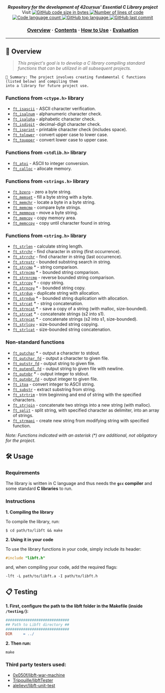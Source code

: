 </h1>

<p align="center">
	<b><i>Repository for the development of 42cursus' Essential C Library project</i></b><br>
	Visit <a href="https://github.com/romanmikh/42><b>42 repository</b></a> for more information about 42cursus and its projects.
</p>

<p align="center">
	<img alt="GitHub code size in bytes" src="https://img.shields.io/github/languages/code-size/romanmikh/42?color=yellow" />
	<img alt="Number of lines of code" src="https://img.shields.io/tokei/lines/github/romanmikh/42?color=yellow" />
	<img alt="Code language count" src="https://img.shields.io/github/languages/count/romanmikh/42?color=yellow" />
	<img alt="GitHub top language" src="https://img.shields.io/github/languages/top/romanmikh/42?color=yellow" />
	<img alt="GitHub last commit" src="https://img.shields.io/github/last-commit/romanmikh/42?color=yellow" />
</p>

<h3 align="center">
	<a href="#%EF%B8%8F-about">Overview</a>
	<span> · </span>
	<a href="#-contents">Contents</a>
	<span> · </span>
	<a href="#%EF%B8%8F-how-to-use">How to Use</a>
	<span> · </span>
	<a href="#-evaluation">Evaluation</a>
</h3>

---

## 📘 Overview

> _This project's goal is to develop a C library compiling standard functions that can be utilized in all subsequent projects._

	🌟 Summary: The project involves creating fundamental C functions (listed below) and compiling them
	into a library for future project use.

### Functions from `<ctype.h>` library

* [`ft_isascii`](libft/src/ft_isascii.c)			- ASCII character verification.
* [`ft_isalnum`](libft/src/ft_isalnum.c)			- alphanumeric character check.
* [`ft_isalpha`](libft/src/ft_isalpha.c)			- alphabetic character check.
* [`ft_isdigit`](libft/src/ft_isdigit.c)			- decimal-digit character check.
* [`ft_isprint`](libft/src/ft_isprint.c)			- printable character check (includes space).
* [`ft_tolower`](libft/src/ft_tolower.c)			- convert upper case to lower case.
* [`ft_toupper`](libft/src/ft_toupper.c)			- convert lower case to upper case.

### Functions from `<stdlib.h>` library

* [`ft_atoi`](libft/src/to/ft_atoi.c)		- ASCII to integer conversion.
* [`ft_calloc`](libft/src/ft_calloc.c)	- allocate memory.

### Functions from `<strings.h>` library

* [`ft_bzero`](libft/src/ft_bzero.c)		- zero a byte string.
* [`ft_memset`](libft/src/ft_memset.c)		- fill a byte string with a byte.
* [`ft_memchr`](libft/src/ft_memchr.c)		- locate a byte in a byte string.
* [`ft_memcmp`](libft/src/ft_memcmp.c)		- compare byte strings.
* [`ft_memmove`](libft/src/ft_memmove.c)	- move a byte string.
* [`ft_memcpy`](libft/src/ft_memcpy.c)		- copy memory area.
* [`ft_memccpy`](libft/src/ft_memccpy.c)	- copy until character found in string.

### Functions from `<string.h>` library

* [`ft_strlen`](libft/src/ft_strlen.c)				- calculate string length.
* [`ft_strchr`](libft/src/ft_strchr.c)				- find character in string (first occurrence).
* [`ft_strrchr`](libft/src/ft_strrchr.c)			- find character in string (last occurrence).
* [`ft_strnstr`](libft/src/ft_strnstr.c)			- bounded substring search in string.
* [`ft_strcmp`](libft/src/ft_strcmp.c) *		- string comparison.
* [`ft_strncmp`](libft/src/ft_strncmp.c) *		- bounded string comparison.
* [`ft_strnrcmp`](libft/src/ft_strnrcmp.c)		- reverse bounded string comparison.
* [`ft_strcpy`](libft/src/ft_strcpy.c) *		- copy string.
* [`ft_strncpy`](libft/src/ft_strncpy.c) *	- bounded string copy.
* [`ft_strdup`](libft/src/ft_strdup.c)				- duplicate string with allocation.
* [`ft_strndup`](libft/src/ft_strndup.c) *	- bounded string duplication with allocation.
* [`ft_strcat`](libft/src/ft_strcat.c) *		- string concatenation.
* [`ft_strncat`](libft/src/ft_strndup.c) *	- save a copy of a string (with malloc, size-bounded).
* [`ft_strcat`](libft/src/ft_strcat.c) *		- concatenate strings (s2 into s1).
* [`ft_strncat`](libft/src/ft_strncat.c) *	- concatenate strings (s2 into s1, size-bounded).
* [`ft_strlcpy`](libft/src/ft_strlcpy.c)			- size-bounded string copying.
* [`ft_strlcat`](libft/src/ft_strlcat.c)			- size-bounded string concatenation.

### Non-standard functions

* [`ft_putchar`](libft/src/ft_putchar.c) *	- output a character to stdout.
* [`ft_putchar_fd`](libft/src/ft_putchar_fd.c)		- output a character to given file.
* [`ft_putstr_fd`](libft/src/ft_putstr_fd.c)		- output string to given file.
* [`ft_putendl_fd`](libft/src/ft_putendl_fd.c)		- output string to given file with newline.
* [`ft_putnbr`](libft/src/ft_putnbr.c) *		- output integer to stdout.
* [`ft_putnbr_fd`](libft/src/ft_putnbr_fd.c)		- output integer to given file.
* [`ft_itoa`](libft/src/ft_itoa.c)					- convert integer to ASCII string.
* [`ft_substr`](libft/src/ft_substr.c)				- extract substring from string.
* [`ft_strtrim`](libft/src/ft_strtrim.c)			- trim beginning and end of string with the specified characters.
* [`ft_strjoin`](libft/src/ft_strjoin.c)			- concatenate two strings into a new string (with malloc).
* [`ft_split`](libft/src/ft_split.c)				- split string, with specified character as delimiter, into an array of strings.
* [`ft_strmapi`](libft/src/ft_strmapi.c)			- create new string from modifying string with specified function.

_Note: Functions indicated with an asterisk (*) are additional, not obligatory for the project._


## 🛠️ Usage

### Requirements

The library is written in C language and thus needs the **`gcc` compiler** and some standard **C libraries** to run.

### Instructions

**1. Compiling the library**

To compile the library, run:

```shell
$ cd path/to/libft && make
```

**2. Using it in your code**

To use the library functions in your code, simply include its header:

```C
#include "libft.h"
```

and, when compiling your code, add the required flags:

```shell
-lft -L path/to/libft.a -I path/to/libft.h
```

## 📋 Testing

**1. First, configure the path to the libft folder in the Makefile (inside `/testing/`):**

```Makefile
#############################
## Path to Libft directory ##
#############################
DIR		= ../
```

**2. Then run:**

```shell
make
```

### Third party testers used:

* [0x050f/libft-war-machine](https://github.com/0x050f/libft-war-machine)
* [Tripouille/libftTester](https://github.com/Tripouille/libftTester)
* [alelievr/libft-unit-test](https://github.com/alelievr/libft-unit-test)

